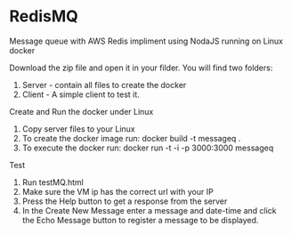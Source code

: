 # RedisMQ
Message queue with AWS Redis impliment using NodaJS running on Linux docker

Download the zip file and open it in your filder. You will find two folders:
1. Server - contain all files to create the docker
2. Client - A simple client to test it.

Create and Run the docker under Linux
1. Copy server files to your Linux
2. To create the docker image run: docker build -t messageq .
3. To execute the docker run: docker run -t -i -p 3000:3000 messageq

Test
1. Run testMQ.html
2. Make sure the VM ip has the correct url with your IP
3. Press the Help button to get a response from the server
4. In the Create New Message enter a message and date-time and click the Echo Message button to register a message to be displayed.
